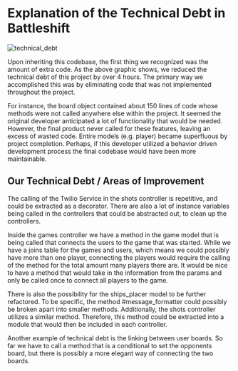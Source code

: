 # Explanation of the Technical Debt in Battleshift
![technical_debt](https://imgur.com/a/yIYeO)

Upon inheriting this codebase, the first thing we recognized was the amount of extra code. As the above graphic shows, we reduced the technical debt of this project by over 4 hours. The primary way we accomplished this was by eliminating code that was not implemented throughout the project.

For instance, the board object contained about 150 lines of code whose methods were not called anywhere else within the project. It seemed the original developer anticipated a lot of functionality that would be needed. However, the final product never called for these features, leaving an excess of wasted code. Entire models (e.g. player) became superfluous by project completion. Perhaps, if this developer utilized a behavior driven development process the final codebase would have been more maintainable. 


## Our Technical Debt / Areas of Improvement

The calling of the Twilio Service in the shots controller is repetitive, and could be extracted as a decorator. There are also a lot of instance variables being called in the controllers that could be abstracted out, to clean up the controllers.

Inside the games controller we have a method in the game model that is being called that connects the users to the game that was started. While we have a joins table for the games and users, which means we could possibly have more than one player, connecting the players would require the calling of the method for the total amount many players there are. It would be nice to have a method that would take in the information from the params and only be called once to connect all players to the game.

There is also the possibility for the ships_placer model to be further refactored. To be specific, the method #message_formatter could possibly be broken apart into smaller methods. Additionally, the shots controller utilizes a similar method. Therefore, this method could be extracted into a module that would then be included in each controller.

Another example of technical debt is the linking between user boards. So far we have to call a method that is a conditional to set the opponents board, but there is possibly a more elegant way of connecting the two boards.
